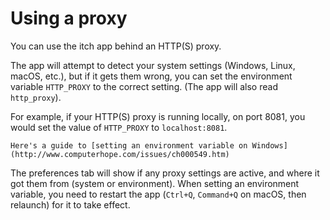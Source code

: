# Using a proxy

You can use the itch app behind an HTTP\(S\) proxy.

The app will attempt to detect your system settings \(Windows, Linux, macOS, etc.\), but if it gets them wrong, you can set the environment variable `HTTP_PROXY` to the correct setting. \(The app will also read `http_proxy`\).

For example, if your HTTP\(S\) proxy is running locally, on port 8081, you would set the value of `HTTP_PROXY` to `localhost:8081`.

```{hint}
Here's a guide to [setting an environment variable on Windows](http://www.computerhope.com/issues/ch000549.htm)
```

The preferences tab will show if any proxy settings are active, and where it got them from \(system or environment\). When setting an environment variable, you need to restart the app \(`Ctrl+Q`, `Command+Q` on macOS, then relaunch\) for it to take effect.
